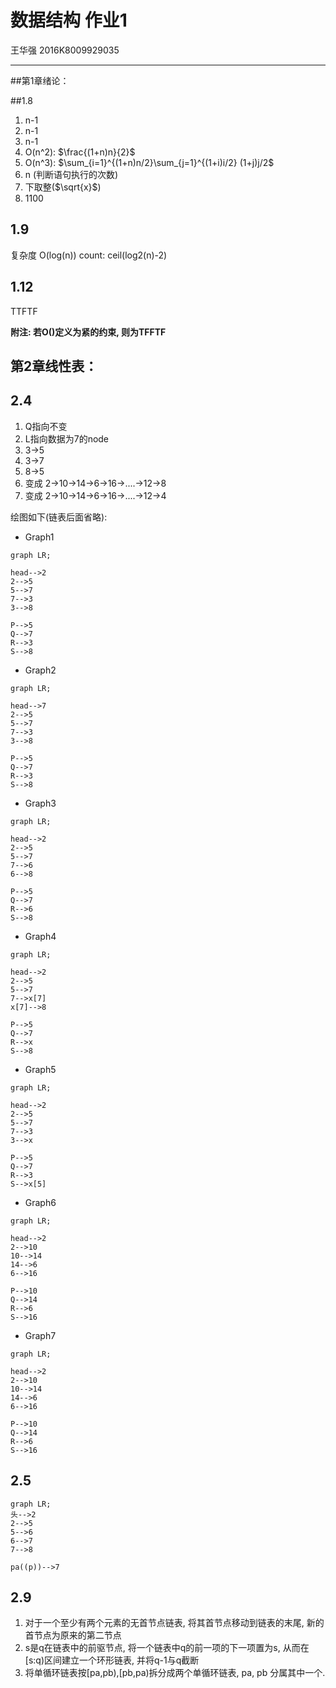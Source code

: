 # 数据结构 作业1

王华强 2016K8009929035

***

##第1章绪论：	

##1.8

1. n-1
2. n-1
3. n-1
4. O(n^2): $\frac{(1+n)n}{2}$
5. O(n^3):  $\sum_{i=1}^{(1+n)n/2}\sum_{j=1}^{(1+i)i/2} (1+j)j/2$
6. n (判断语句执行的次数)
7. 下取整($\sqrt{x}$)
8. 1100

## 1.9

复杂度 O(log(n))
count: ceil(log2(n)-2)

## 1.12		

TTFTF

**附注: 若O()定义为紧的约束, 则为TFFTF**

<!-- ## 1.16
## 1.17
## 1.18
## 1.19
## 1.20 -->

## 第2章线性表：	
## 2.4

1. Q指向不变
1. L指向数据为7的node
1. 3->5
1. 3->7
1. 8->5
1. 变成 2->10->14->6->16->....->12->8
1. 变成 2->10->14->6->16->....->12->4

绘图如下(链表后面省略):

* Graph1

```mermaid
graph LR;

head-->2
2-->5
5-->7
7-->3
3-->8

P-->5
Q-->7
R-->3
S-->8
```

* Graph2
```mermaid
graph LR;

head-->7
2-->5
5-->7
7-->3
3-->8

P-->5
Q-->7
R-->3
S-->8
```

* Graph3

```mermaid
graph LR;

head-->2
2-->5
5-->7
7-->6
6-->8

P-->5
Q-->7
R-->6
S-->8
```

* Graph4

```mermaid
graph LR;

head-->2
2-->5
5-->7
7-->x[7]
x[7]-->8

P-->5
Q-->7
R-->x
S-->8
```

* Graph5

```mermaid
graph LR;

head-->2
2-->5
5-->7
7-->3
3-->x

P-->5
Q-->7
R-->3
S-->x[5]
```

* Graph6

```mermaid
graph LR;

head-->2
2-->10
10-->14
14-->6
6-->16

P-->10
Q-->14
R-->6
S-->16
```

* Graph7

```mermaid
graph LR;

head-->2
2-->10
10-->14
14-->6
6-->16

P-->10
Q-->14
R-->6
S-->16
```
## 2.5

```mermaid
graph LR;
头-->2
2-->5
5-->6
6-->7
7-->8

pa((p))-->7
```

## 2.9

1. 对于一个至少有两个元素的无首节点链表, 将其首节点移动到链表的末尾, 新的首节点为原来的第二节点
1. s是q在链表中的前驱节点, 将一个链表中q的前一项的下一项置为s, 从而在[s:q)区间建立一个环形链表, 并将q-1与q截断
1. 将单循环链表按[pa,pb),[pb,pa)拆分成两个单循环链表, pa, pb 分属其中一个.

<!-- ## 2.11
## 2.12
## 2.15
## 2.18
## 2.19
## 2.22
## 2.29
## 2.38
## 2.41 -->


<!-- ***
《数据结构》课程作业安排 
2018.3.3

作业
作业均来自《数据结构题集(C语言版)》一书，包括基础知识题和算法设计题，其中，算法设计题要求提交上机调试通过的程序代码和程序运行情况。
第1次作业---
第1章绪论：		1.8, 1.9, 1.12；		1.16,1.17,1.18, 1.19, 1.20
第2章线性表：	2.4, 2.5, 2.9；		2.11, 2.12,2.15,2.18, 2.19, 2.22, 2.29, 2.38,2.41
第2次作业---
第3章栈和队列：	3.3, 3.7, 3.10；		3.17, 3.18,3.20, 3.21,3.24, 3.25, 3.28,3.31
-----4月6日交第1,2次作业
-----习题课1覆盖第1-3章内容
第3次作业---
第4章串: 		4.3, 4.4, 4.8；					4.10, 4.11, 4.16, 4.17, , 4.23, 4.29, 4.30
第5章数组与广义表：5.1, 5.8, 5.11,5.12, , 5.15；				5.19, 5.20, 5.25, 5.27, 5.37
第4次作业---
第6章树和二叉树：	6.2, 6.5, 6.18,6.20, 6.31；	
6.33, 6.34, 6.37, 6.43, 6.48, 6.49, 6.51, 6.58, 6.65, 6.71
-----5月1日交第3次作业
-----6月8日交第4.5次作业
-----习题课2覆盖第4-6章内容
第5次作业---
第7章图：		7.1, 7.3, 7.10, 7.11；	7.14, 7.15, 7.22, 7.25, 7.27, 7.36, 7.38, 7.42
第6次作业---
第8章动态存储管理：8.1, 8.7；	8.13, 8.14, 8.15
第9章查找：		9.1, 9.14, 9.19, 9.24；	9.29, 9.31, 9.33, 9.35, 9.38, 9.42, 9.43

第7次作业---
第10章内部排序：10.1, 10.3, 10.15, 10.21；
10. 25, 10.30, 10.32, 10.33, 10.35, 10.38, 10.41, 10.43, 10.45, 10.46
第8次作业---
第11章外部排序：11.1, 11.2, 11.5, 11.11；
-----7月8日交第6,7,8次作业
-----习题课3覆盖第7-11章内容
大作业
大作业来自《数据结构题集(C语言版)》一书，共分成4组，选择其中一组完成即可。
3人一组完成大作业，并制作PPT进行课堂展示，老师和学生打分，取平均分为最终成绩，特别优异者有加分。
1.	实习1.2约瑟夫环，实习5.6最小生成树问题
2.	实习2.4马踏棋盘，实习6.4平衡二叉树操作的演示
3.	实习3.5程序分析，实习5.8 全国交通咨询模拟
4.	实习4.1稀疏矩阵运算器，实习6.7多关键字排序 -->
